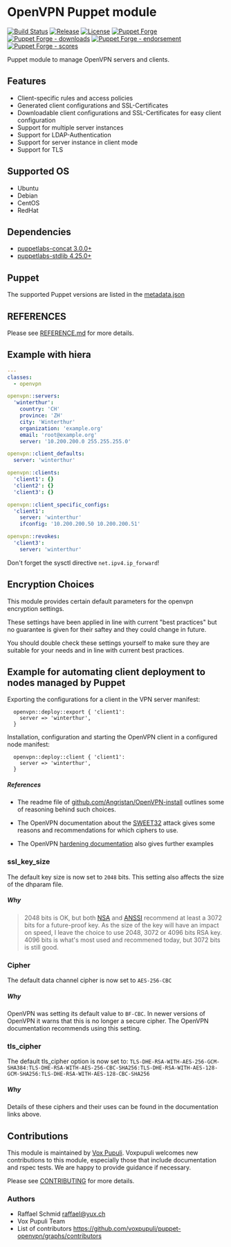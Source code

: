 # OpenVPN Puppet module

[![Build Status](https://github.com/voxpupuli/puppet-openvpn/workflows/CI/badge.svg)](https://github.com/voxpupuli/puppet-openvpn/actions?query=workflow%3ACI)
[![Release](https://github.com/voxpupuli/puppet-openvpn/actions/workflows/release.yml/badge.svg)](https://github.com/voxpupuli/puppet-openvpn/actions/workflows/release.yml)
[![License](https://img.shields.io/github/license/voxpupuli/puppet-openvpn.svg)](https://github.com/voxpupuli/puppet-openvpn/blob/master/LICENSE)
[![Puppet Forge](https://img.shields.io/puppetforge/v/puppet/openvpn.svg)](https://forge.puppetlabs.com/puppet/openvpn)
[![Puppet Forge - downloads](https://img.shields.io/puppetforge/dt/puppet/openvpn.svg)](https://forge.puppetlabs.com/puppet/openvpn)
[![Puppet Forge - endorsement](https://img.shields.io/puppetforge/e/puppet/openvpn.svg)](https://forge.puppetlabs.com/puppet/openvpn)
[![Puppet Forge - scores](https://img.shields.io/puppetforge/f/puppet/openvpn.svg)](https://forge.puppetlabs.com/puppet/openvpn)

Puppet module to manage OpenVPN servers and clients.

## Features

* Client-specific rules and access policies
* Generated client configurations and SSL-Certificates
* Downloadable client configurations and SSL-Certificates for easy client configuration
* Support for multiple server instances
* Support for LDAP-Authentication
* Support for server instance in client mode
* Support for TLS

## Supported OS

* Ubuntu
* Debian
* CentOS
* RedHat

## Dependencies
  - [puppetlabs-concat 3.0.0+](https://github.com/puppetlabs/puppetlabs-concat)
  - [puppetlabs-stdlib 4.25.0+](https://github.com/puppetlabs/puppetlabs-stdlib)

## Puppet

The supported Puppet versions are listed in the [metadata.json](metadata.json)

## REFERENCES

Please see [REFERENCE.md](https://github.com/voxpupuli/puppet-openvpn/blob/master/REFERENCE.md) for more details.

## Example with hiera

```yaml
---
classes:
  - openvpn

openvpn::servers:
  'winterthur':
    country: 'CH'
    province: 'ZH'
    city: 'Winterthur'
    organization: 'example.org'
    email: 'root@example.org'
    server: '10.200.200.0 255.255.255.0'

openvpn::client_defaults:
  server: 'winterthur'

openvpn::clients:
  'client1': {}
  'client2': {}
  'client3': {}

openvpn::client_specific_configs:
  'client1':
    server: 'winterthur'
    ifconfig: '10.200.200.50 10.200.200.51'

openvpn::revokes:
  'client3':
    server: 'winterthur'
```

Don't forget the sysctl directive ```net.ipv4.ip_forward```!

## Encryption Choices

This module provides certain default parameters for the openvpn encryption settings.

These settings have been applied in line with current "best practices" but no
guarantee is given for their saftey and they could change in future.

You should double check these settings yourself to make sure they are suitable for your needs and in line with current best practices.

## Example for automating client deployment to nodes managed by Puppet

Exporting the configurations for a client in the VPN server manifest:
```
  openvpn::deploy::export { 'client1':
    server => 'winterthur',
  }
```
Installation, configuration and starting the OpenVPN client in a configured node manifest:
```
  openvpn::deploy::client { 'client1':
    server => 'winterthur',
  }
```

##### References

* The readme file of [github.com/Angristan/OpenVPN-install](https://github.com/Angristan/OpenVPN-install/tree/f47fc795d5e2d53f74431aadc58ef9de5784103a) outlines some of reasoning behind
such choices.

* The OpenVPN documentation about the [SWEET32](https://community.openvpn.net/openvpn/wiki/SWEET32) attack gives some reasons and
recommendations for which ciphers to use.

* The OpenVPN [hardening documentation](https://community.openvpn.net/openvpn/wiki/Hardening) also gives further examples

### ssl_key_size

The default key size is now set to `2048` bits.
This setting also affects the size of the dhparam file.

##### Why

> 2048 bits is OK, but both [NSA](https://cryptome.org/2016/01/CNSA-Suite-and-Quantum-Computing-FAQ.pdf) and [ANSSI](https://www.ssi.gouv.fr/uploads/2015/01/RGS_v-2-0_B1.pdf) recommend at least a 3072 bits for a future-proof key. As the size of the key will have an impact on speed, I leave the choice to use 2048, 3072 or 4096 bits RSA key. 4096 bits is what's most used and recommened today, but 3072 bits is still good.


### Cipher

The default data channel cipher is now set to `AES-256-CBC`

##### Why

OpenVPN was setting its default value to `BF-CBC`. In newer versions of OpenVPN
it warns that this is no longer a secure cipher.
The OpenVPN documentation recommends using this setting.

### tls_cipher

The default tls_cipher option is now set to: `TLS-DHE-RSA-WITH-AES-256-GCM-SHA384:TLS-DHE-RSA-WITH-AES-256-CBC-SHA256:TLS-DHE-RSA-WITH-AES-128-GCM-SHA256:TLS-DHE-RSA-WITH-AES-128-CBC-SHA256`

##### Why

Details of these ciphers and their uses can be found in the documentation links above.

## Contributions

This module is maintained by [Vox Pupuli](https://voxpupuli.org/). Voxpupuli
welcomes new contributions to this module, especially those that include
documentation and rspec tests. We are happy to provide guidance if necessary.

Please see [CONTRIBUTING](.github/CONTRIBUTING.md) for more details.

### Authors

* Raffael Schmid <raffael@yux.ch>
* Vox Pupuli Team
* List of contributors https://github.com/voxpupuli/puppet-openvpn/graphs/contributors
